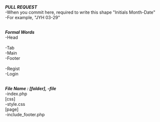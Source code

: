 ***PULL REQUEST***<br>
-When you commit here, required to write this shape "Initials Month-Date"<br>
-For example, "JYH 03-29"<br>

<br>***Formal Words***<br>
-Head<br><br>
-Tab<br>
-Main<br>
-Footer<br>
<br>
-Regist<br>
-Login<br>

<br>***File Name : [folder], -file***<br>
-index.php<br>
[css]<br>
  -style.css<br>
[page]<br>
  -include_footer.php<br>
